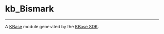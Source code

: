 
# kb_Bismark
---

A [KBase](https://kbase.us) module generated by the [KBase SDK](https://github.com/kbase/kb_sdk).



